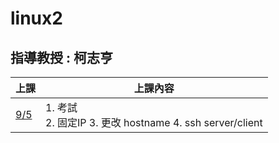 # linux2 
## 指導教授 : 柯志亨

上課 | 上課內容
----|----
[9/5](https://github.com/yucing/linux2/blob/main/week/week1.md)|1. 考試 <br> 2. 固定IP 3. 更改 hostname 4. ssh server/client